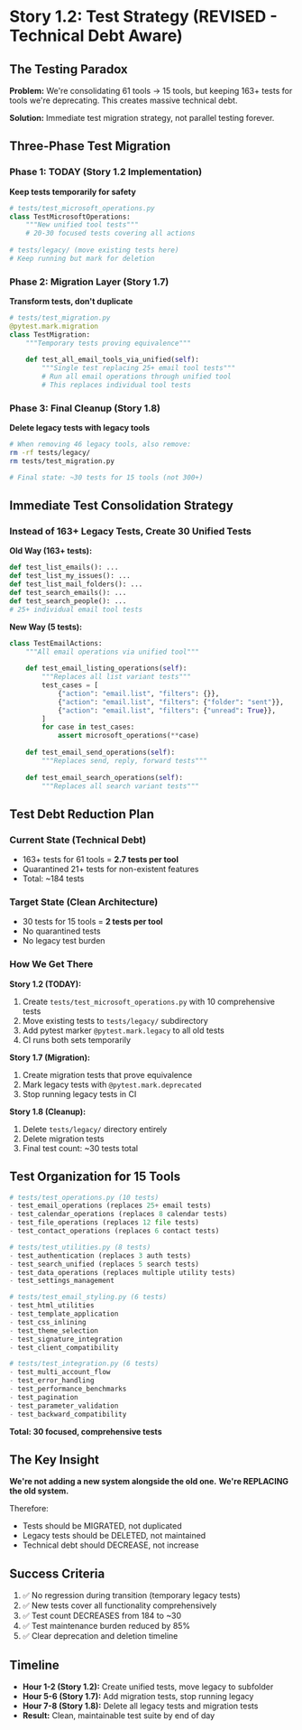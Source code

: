 # Story 1.2: Test Strategy (REVISED - Technical Debt Aware)

## The Testing Paradox

**Problem:** We're consolidating 61 tools → 15 tools, but keeping 163+ tests for tools we're deprecating. This creates massive technical debt.

**Solution:** Immediate test migration strategy, not parallel testing forever.

## Three-Phase Test Migration

### Phase 1: TODAY (Story 1.2 Implementation)
**Keep tests temporarily for safety**
```python
# tests/test_microsoft_operations.py
class TestMicrosoftOperations:
    """New unified tool tests"""
    # 20-30 focused tests covering all actions
    
# tests/legacy/ (move existing tests here)
# Keep running but mark for deletion
```

### Phase 2: Migration Layer (Story 1.7)
**Transform tests, don't duplicate**
```python
# tests/test_migration.py
@pytest.mark.migration
class TestMigration:
    """Temporary tests proving equivalence"""
    
    def test_all_email_tools_via_unified(self):
        """Single test replacing 25+ email tool tests"""
        # Run all email operations through unified tool
        # This replaces individual tool tests
```

### Phase 3: Final Cleanup (Story 1.8)
**Delete legacy tests with legacy tools**
```bash
# When removing 46 legacy tools, also remove:
rm -rf tests/legacy/
rm tests/test_migration.py

# Final state: ~30 tests for 15 tools (not 300+)
```

## Immediate Test Consolidation Strategy

### Instead of 163+ Legacy Tests, Create 30 Unified Tests

**Old Way (163+ tests):**
```python
def test_list_emails(): ...
def test_list_my_issues(): ...
def test_list_mail_folders(): ...
def test_search_emails(): ...
def test_search_people(): ...
# 25+ individual email tool tests
```

**New Way (5 tests):**
```python
class TestEmailActions:
    """All email operations via unified tool"""
    
    def test_email_listing_operations(self):
        """Replaces all list variant tests"""
        test_cases = [
            {"action": "email.list", "filters": {}},
            {"action": "email.list", "filters": {"folder": "sent"}},
            {"action": "email.list", "filters": {"unread": True}},
        ]
        for case in test_cases:
            assert microsoft_operations(**case)
    
    def test_email_send_operations(self):
        """Replaces send, reply, forward tests"""
        
    def test_email_search_operations(self):
        """Replaces all search variant tests"""
```

## Test Debt Reduction Plan

### Current State (Technical Debt)
- 163+ tests for 61 tools = **2.7 tests per tool**
- Quarantined 21+ tests for non-existent features
- Total: ~184 tests

### Target State (Clean Architecture)
- 30 tests for 15 tools = **2 tests per tool**
- No quarantined tests
- No legacy test burden

### How We Get There

**Story 1.2 (TODAY):**
1. Create `tests/test_microsoft_operations.py` with 10 comprehensive tests
2. Move existing tests to `tests/legacy/` subdirectory
3. Add pytest marker `@pytest.mark.legacy` to all old tests
4. CI runs both sets temporarily

**Story 1.7 (Migration):**
1. Create migration tests that prove equivalence
2. Mark legacy tests with `@pytest.mark.deprecated`
3. Stop running legacy tests in CI

**Story 1.8 (Cleanup):**
1. Delete `tests/legacy/` directory entirely
2. Delete migration tests
3. Final test count: ~30 tests total

## Test Organization for 15 Tools

```python
# tests/test_operations.py (10 tests)
- test_email_operations (replaces 25+ email tests)
- test_calendar_operations (replaces 8 calendar tests)
- test_file_operations (replaces 12 file tests)
- test_contact_operations (replaces 6 contact tests)

# tests/test_utilities.py (8 tests)
- test_authentication (replaces 3 auth tests)
- test_search_unified (replaces 5 search tests)
- test_data_operations (replaces multiple utility tests)
- test_settings_management

# tests/test_email_styling.py (6 tests)
- test_html_utilities
- test_template_application
- test_css_inlining
- test_theme_selection
- test_signature_integration
- test_client_compatibility

# tests/test_integration.py (6 tests)
- test_multi_account_flow
- test_error_handling
- test_performance_benchmarks
- test_pagination
- test_parameter_validation
- test_backward_compatibility
```

**Total: 30 focused, comprehensive tests**

## The Key Insight

**We're not adding a new system alongside the old one.**
**We're REPLACING the old system.**

Therefore:
- Tests should be MIGRATED, not duplicated
- Legacy tests should be DELETED, not maintained
- Technical debt should DECREASE, not increase

## Success Criteria

1. ✅ No regression during transition (temporary legacy tests)
2. ✅ New tests cover all functionality comprehensively
3. ✅ Test count DECREASES from 184 to ~30
4. ✅ Test maintenance burden reduced by 85%
5. ✅ Clear deprecation and deletion timeline

## Timeline

- **Hour 1-2 (Story 1.2):** Create unified tests, move legacy to subfolder
- **Hour 5-6 (Story 1.7):** Add migration tests, stop running legacy
- **Hour 7-8 (Story 1.8):** Delete all legacy tests and migration tests
- **Result:** Clean, maintainable test suite by end of day